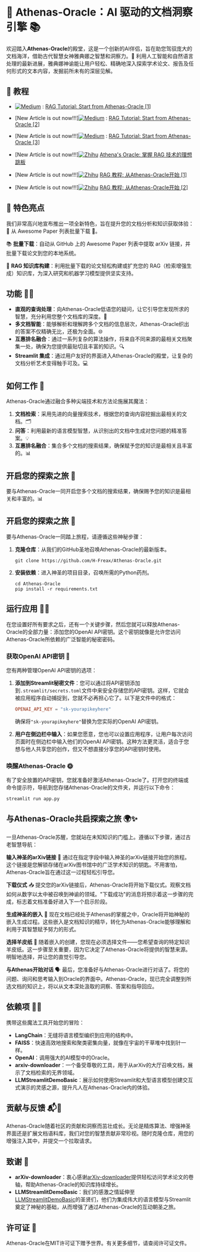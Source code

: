# 🌌 Athenas-Oracle：AI 驱动的文档洞察引擎 📚

欢迎踏入**Athenas-Oracle**的殿堂，这是一个创新的AI伴侣，旨在助您驾驭庞大的文档海洋，借助古代智慧女神雅典娜之智慧和洞察力。🌟 利用人工智能和自然语言处理的最新进展，雅典娜神谕能让用户轻松、精确地深入探索学术论文、报告及任何形式的文本内容，发掘前所未有的深层见解。

## 📜 教程
- [![Medium](https://img.shields.io/badge/Medium-12100E?style=&logo=medium&logoColor=white)](https://medium.com/@limyoonaxi) : [RAG Tutorial: Start from Athenas-Oracle [1]](https://medium.com/@limyoonaxi/rag-tutorial-start-from-athenas-oracle-1-fb9c7b77b0f1)
- [New Article is out now!!!][![Medium](https://img.shields.io/badge/Medium-12100E?style=&logo=medium&logoColor=white)](https://medium.com/@limyoonaxi) : [RAG Tutorial: Start from Athenas-Oracle [2]](https://medium.com/@limyoonaxi/rag-tutorial-start-from-athenas-oracle-2-feda0b528588)

- [New Article is out now!!!][![Medium](https://img.shields.io/badge/Medium-12100E?style=&logo=medium&logoColor=white)](https://medium.com/@limyoonaxi) : [RAG Tutorial: Start from Athenas-Oracle [3]](https://medium.com/@limyoonaxi/rag-tutorial-start-from-athenas-oracle-3-1e48876f9c01)
- [New Article is out now!!!][![Zhihu](https://img.shields.io/badge/Zhihu-3982f7?style=&logo=zhihu&logoColor=white)](https://www.zhihu.com/people/freax-23/posts) [Athena's Oracle: 掌握 RAG 技术的理想跳板](https://zhuanlan.zhihu.com/p/686693403)
- [New Article is out now!!!][![Zhihu](https://img.shields.io/badge/Zhihu-3982f7?style=&logo=zhihu&logoColor=white)](https://www.zhihu.com/people/freax-23/posts) [RAG 教程: 从Athenas-Oracle开始 [1]](https://zhuanlan.zhihu.com/p/689013625)
- [New Article is out now!!!][![Zhihu](https://img.shields.io/badge/Zhihu-3982f7?style=&logo=zhihu&logoColor=white)](https://www.zhihu.com/people/freax-23/posts) [RAG 教程: 从Athenas-Oracle开始 [2]](https://zhuanlan.zhihu.com/p/689013764)

## 🎉 特色亮点
我们非常高兴地宣布推出一项全新特色，旨在提升您的文档分析和知识获取体验：🚀 从 Awesome Paper 列表批量下载 🚀。

📚 **批量下载**：自动从 GitHub 上的 Awesome Paper 列表中提取 arXiv 链接，并批量下载论文到您的本地系统。

🔧 **RAG 知识库构建**：利用批量下载的论文轻松构建或扩充您的 RAG（检索增强生成）知识库，为深入研究和机器学习模型提供坚实支持。

## 功能 🚀✨

- **直观的查询处理**：向Athenas-Oracle低语您的疑问，让它引导您发现所求的智慧，充分利用您整个文档库的深度。📖
- **多文档智能**：能够解析和理解跨多个文档的信息层次，Athenas-Oracle织出的答案不仅精确无比，还极为全面。🌐
- **互惠排名融合**：通过一系列复杂的算法操作，将来自不同来源的最相关文档聚集一处，确保为您提供最贴切且丰富的知识。🔍
- **Streamlit 集成**：通过用户友好的界面进入Athenas-Oracle的殿堂，让复杂的文档分析艺术变得触手可及。💻

## 如何工作 🔮

Athenas-Oracle通过融合多种尖端技术和方法论施展其魔法：

1. **文档检索**：采用先进的向量搜索技术，根据您的查询内容挖掘出最相关的文档。🗂️
2. **问答**：利用最新的语言模型智慧，从识别出的文档中生成对您问题的精准答案。💡
3. **互惠排名融合**：集合多个文档的搜索结果，确保赋予您的知识是最相关且丰富的。📊

## 开启您的探索之旅 🌟

要与Athenas-Oracle一同开启您多个文档的搜索结果，确保赐予您的知识是最相关和丰富的。📊

## 开启您的探索之旅 🌟

要与Athenas-Oracle一同踏上旅程，请遵循这些神秘步骤：

1. **克隆仓库**：从我们的GitHub圣地召唤Athenas-Oracle的最新版本。
   ```
   git clone https://github.com/H-Freax/Athenas-Oracle.git
   ```
2. **安装依赖**：进入神圣的项目目录，召唤所需的Python药剂。
   ```
   cd Athenas-Oracle
   pip install -r requirements.txt
   ```

## 运行应用 🚴‍♂️

在您设置好所有要求之后，还有一个关键步骤，然后您就可以释放Athenas-Oracle的全部力量：添加您的OpenAI API密钥。这个密钥就像是允许您访问Athenas-Oracle所依赖的广泛智能的秘密密码。

### 获取OpenAI API密钥 🔑

您有两种管理OpenAI API密钥的选项：

1. **添加到Streamlit秘密文件**：您可以通过将API密钥添加到`.streamlit/secrets.toml`文件中来安全存储您的API密钥。这样，它就会被应用程序自动捕捉到，您就不必再担心它了。以下是文件中的格式：

   ```toml
   OPENAI_API_KEY = "sk-yourapikeyhere"
   ```

   确保将`"sk-yourapikeyhere"`替换为您实际的OpenAI API密钥。

2. **用户在侧边栏中输入**：如果您愿意，您也可以设置应用程序，让用户每次访问页面时在侧边栏中输入他们的OpenAI API密钥。这种方法更灵活，适合于您想与他人共享您的创作，但又不想直接分享您的API密钥时使用。

### 唤醒Athenas-Oracle 🌞

有了安全放置的API密钥，您就准备好激活Athenas-Oracle了。打开您的终端或命令提示符，导航到您存储Athenas-Oracle的文件夹，并运行以下命令：

```bash
streamlit run app.py
```

## 与Athenas-Oracle共启探索之旅 🌍✨
一旦Athenas-Oracle苏醒，您就站在未知知识的门槛上。遵循以下步骤，通过古老智慧导航：

**输入神圣的arXiv链接** 🔗
通过在指定字段中输入神圣的arXiv链接开始您的旅程。这个链接是您解锁存储在arXiv图书馆中的广泛学术知识的钥匙。不用害怕，Athenas-Oracle旨在通过这一过程轻松引导您。

**下载仪式** 📥
提交您的arXiv链接后，Athenas-Oracle将开始下载仪式。观察文档如何从数字以太中被召唤到神谕的领域。"下载成功"的消息将预示着这一步骤的完成，标志着文档准备好进入下一个启示阶段。

**生成神圣的嵌入** 🔮
现在文档已经处于Athenas的掌握之中，Oracle将开始神秘的嵌入生成过程。这些嵌入是文档知识的精华，转化为Athenas-Oracle能够理解和利用于其智慧赋予努力的形式。

**选择羊皮纸** 📜
随着嵌入的创建，您现在必须选择文件——您希望查询的特定知识羊皮纸。这一步骤至关重要，因为它决定了Athenas-Oracle将提供的智慧来源。明智地选择，并让您的直觉引导您。

**与Athenas开始对话** 🗣️
最后，您准备好与Athenas-Oracle进行对话了。将您的问题、询问和思考输入到Oracle的界面中。Athenas-Oracle，现已完全调整到所选文档的知识上，将以从文本深处汲取的洞察、答案和指导回应。

## 依赖项 📜🔗

携带这些魔法工具开始您的冒险：

- **LangChain**：无缝将语言模型编织到应用的结构中。
- **FAISS**：快速高效地搜索和聚类密集向量，就像在宇宙的干草堆中找到针一样。
- **OpenAI**：调用强大的AI模型中的Oracle。
- **arxiv-downloader**：一个备受尊敬的工具，用于从arXiv的大厅召唤文档，展示了文档检索的无界领域。
- **LLMStreamlitDemoBasic**：展示如何使用Streamlit和大型语言模型创建交互式演示的灵感之源，提升凡人在Athenas-Oracle内的体验。

## 贡献与反馈 📬🤝

Athenas-Oracle随着社区的贡献和洞察而茁壮成长。无论是精炼算法、增强神圣界面还是扩展文档语料库，我们对您的智慧贡献非常珍视。随时克隆仓库，用您的增强注入其中，并提交一个拉取请求。

## 致谢 🌺

- **arXiv-downloader**：衷心感谢[arXiv-downloader](https://github.com/braun-steven/arxiv-downloader)提供轻松访问学术论文的卷轴，帮助Athenas-Oracle的知识库持续增长。
- **LLMStreamlitDemoBasic**：我们的感激之情延伸至[LLMStreamlitDemoBasic](https://github.com/nimamahmoudi/LLMStreamlitDemoBasic)的圣贤们，他们为集成伟大的语言模型与Streamlit奠定了神秘的基础，从而增强了通过Athenas-Oracle的互动朝圣之旅。

## 许可证 📖

Athenas-Oracle在MIT许可证下赠予世界。有关更多细节，请查阅许可证文件。
